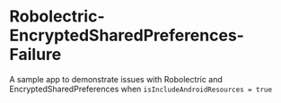 # Robolectric-EncryptedSharedPreferences-Failure
A sample app to demonstrate issues with Robolectric and EncryptedSharedPreferences when `isIncludeAndroidResources = true`
